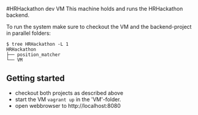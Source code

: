 #HRHackathon dev VM
This machine holds and runs the HRHackathon backend.

To run the system make sure to checkout the VM and the backend-project in parallel folders:

```
$ tree HRHackathon -L 1
HRHackathon
├── position_matcher
└── VM

```

## Getting started
* checkout both projects as described above
* start the VM `vagrant up` in the 'VM'-folder.
* open webbrowser to http://localhost:8080

